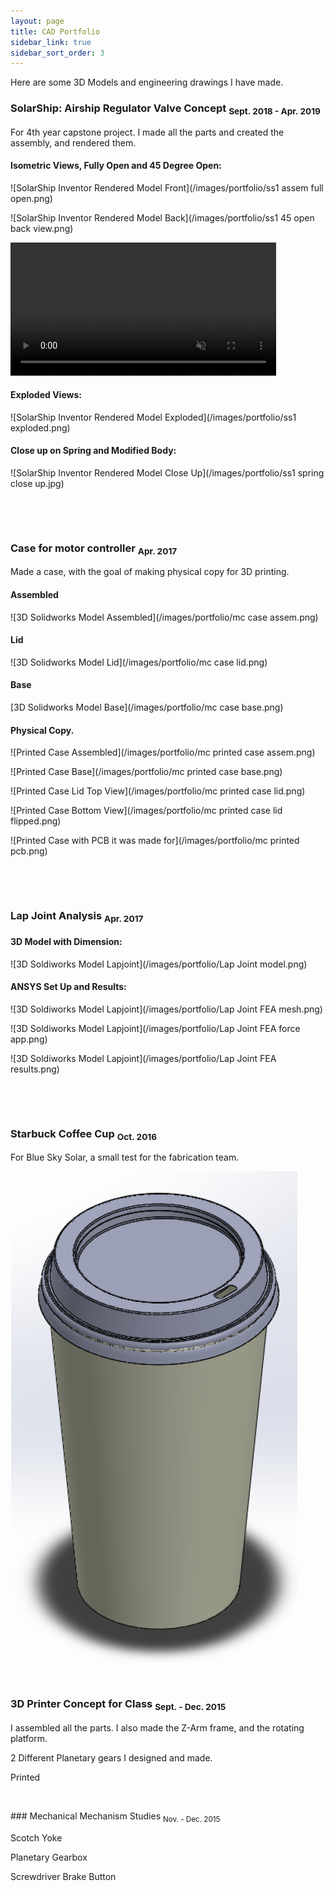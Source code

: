 ```yaml
---
layout: page
title: CAD Portfolio
sidebar_link: true
sidebar_sort_order: 3
---
```


Here are some 3D Models and engineering drawings I have made.

### SolarShip: Airship Regulator Valve Concept <sub> Sept. 2018 - Apr. 2019 </sub>
For 4th year capstone project. I made all the parts and created the assembly, and rendered them.

#### Isometric Views, Fully Open and 45 Degree Open:

![SolarShip Inventor Rendered Model Front](/images/portfolio/ss1 assem full open.png)

![SolarShip Inventor Rendered Model Back](/images/portfolio/ss1 45 open back view.png)

<a href="https://gyazo.com/415405b4618acde840b53b577b668791"><video alt="Valve Opening" width="425" muted loop playsinline controls><source src="https://i.gyazo.com/415405b4618acde840b53b577b668791.mp4" type="video/mp4" /></video></a>

#### Exploded Views:

![SolarShip Inventor Rendered Model Exploded](/images/portfolio/ss1 exploded.png)

#### Close up on Spring and Modified Body:

![SolarShip Inventor Rendered Model Close Up](/images/portfolio/ss1 spring close up.jpg)

<p>&nbsp;</p> 
<p>&nbsp;</p> 

### Case for motor controller <sub> Apr. 2017 </sub>
Made a case, with the goal of making physical copy for 3D printing.

#### Assembled

![3D Solidworks Model Assembled](/images/portfolio/mc case assem.png)

#### Lid

![3D Solidworks Model Lid](/images/portfolio/mc case lid.png)

#### Base

[3D Solidworks Model Base](/images/portfolio/mc case base.png)

#### Physical Copy.

![Printed Case Assembled](/images/portfolio/mc printed case assem.png)

![Printed Case Base](/images/portfolio/mc printed case base.png)

![Printed Case Lid Top View](/images/portfolio/mc printed case lid.png)

![Printed Case Bottom View](/images/portfolio/mc printed case lid flipped.png)

![Printed Case with PCB it was made for](/images/portfolio/mc printed pcb.png)

<p>&nbsp;</p> 
<p>&nbsp;</p> 

### Lap Joint Analysis <sub> Apr. 2017 </sub>

#### 3D Model with Dimension:

![3D Soldiworks Model Lapjoint](/images/portfolio/Lap Joint model.png)

#### ANSYS Set Up and Results:

![3D Soldiworks Model Lapjoint](/images/portfolio/Lap Joint FEA mesh.png)

![3D Soldiworks Model Lapjoint](/images/portfolio/Lap Joint FEA force app.png)

![3D Soldiworks Model Lapjoint](/images/portfolio/Lap Joint FEA results.png)

<p>&nbsp;</p> 
<p>&nbsp;</p> 

### Starbuck Coffee Cup <sub> Oct. 2016 </sub>
For Blue Sky Solar, a small test for the fabrication team.

![3D CATIA Model Coffee Cup](_images/portfolio/coffee-cup.png)

<p>&nbsp;</p> 

### 3D Printer Concept for Class <sub> Sept. - Dec. 2015 </sub>
I assembled all the parts. I also made the Z-Arm frame, and the rotating platform.

2 Different Planetary gears I designed and made.

Printed

<p>&nbsp;</p> 
### Mechanical Mechanism Studies <sub> Nov. - Dec. 2015 </sub>

Scotch Yoke

Planetary Gearbox

Screwdriver Brake Button

